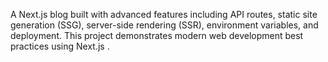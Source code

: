 A Next.js blog built with advanced features including API routes, static site generation (SSG), server-side rendering (SSR), environment variables, and deployment. This project demonstrates modern web development best practices using Next.js .
